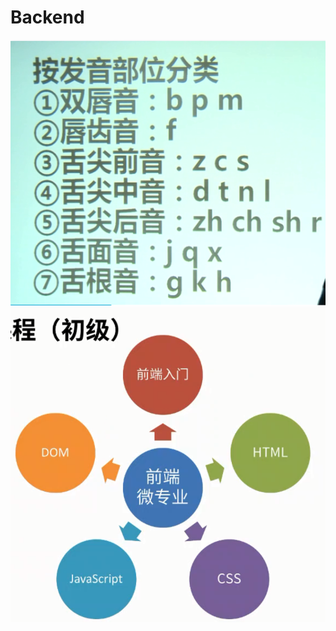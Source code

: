 # Backend

![word](https://github.com/AllySu/Backend/blob/master/2018-11-09_162655.png)
![something](https://github.com/AllySu/Backend/blob/master/2018-09-25_173503.png)
